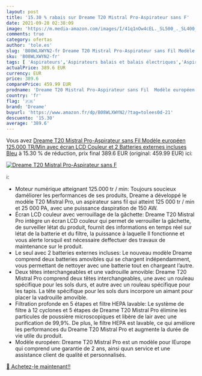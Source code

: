 ```yaml
---
layout: post
title: '15.30 % rabais sur Dreame T20 Mistral Pro-Aspirateur sans F'
date: 2021-09-28 02:38:09
image: 'https://m.media-amazon.com/images/I/41q1nOw4cEL._SL500_._SL400_.jpg'
comments: true
category: ofertas
author: 'tole.es'
slug: 'B08WLXWYN2-fr Dreame T20 Mistral Pro-Aspirateur sans Fil Modèle européen...'
sku: 'B08WLXWYN2-fr'
tags: [ 'Aspirateurs','Aspirateurs balais et balais électriques','Aspirateurs, entretien des sols et nettoyeurs de vitres','Cuisine et Maison','dreame', ]
actualPrice: 389.6 EUR
currency: EUR
price: 389.6
comparePrice: 459.99 EUR
prodname: 'Dreame T20 Mistral Pro-Aspirateur sans Fil  Modèle européen  125.000 TR/Min  avec écran LCD Couleur et 2 Batteries externes incluses  Bleu'
country: 'fr'
flag: '🇫🇷'
brand: 'Dreame'
buyurl: 'https://www.amazon.fr/dp/B08WLXWYN2/?tag=tolees0d-21'
descuento: '15.30'
average: '389.6'
---
```


Vous avez [Dreame T20 Mistral Pro-Aspirateur sans Fil  Modèle européen  125.000 TR/Min  avec écran LCD Couleur et 2 Batteries externes incluses  Bleu](https://www.amazon.fr/dp/B08WLXWYN2/?tag=tolees0d-21)  à  15.30 % de réduction, prix final  389.6 EUR (original: 459.99 EUR) ici:

[![Dreame T20 Mistral Pro-Aspirateur sans F](https://m.media-amazon.com/images/I/41q1nOw4cEL._SL500_._SL400_.jpg)](https://www.amazon.fr/dp/B08WLXWYN2/?tag=tolees0d-21)

ℹ️:

- Moteur numérique atteignant 125.000 tr / min: Toujours soucieux daméliorer les performances de ses produits, Dreame a développé le modèle T20 Mistral Pro, un aspirateur sans fil qui atteint 125 000 tr / min et 25 000 PA, avec une puissance daspiration de 150 AW.
- Écran LCD couleur avec verrouillage de la gâchette: Dreame T20 Mistral Pro intègre un écran LCD couleur qui permet de verrouiller la gâchette, de surveiller létat du produit, fournit des informations en temps réel sur létat de la batterie et du filtre, la puissance à laquelle Il fonctionne et vous alerte lorsquil est nécessaire deffectuer des travaux de maintenance sur le produit.
- Le seul avec 2 batteries externes incluses: Le nouveau modèle Dreame comprend deux batteries amovibles qui se chargent indépendamment, vous permettant de nettoyer avec une batterie tout en chargeant l’autre.
- Deux têtes interchangeables et une vadrouille amovible: Dreame T20 Mistral Pro comprend deux têtes interchangeables, une avec un rouleau spécifique pour les sols durs, et autre avec un rouleau spécifique pour les tapis. La tête spécifique pour les sols durs incorpore un aimant pour placer la vadrouille amovible.
- Filtration profonde en 5 étapes et filtre HEPA lavable: Le système de filtre à 12 cyclones et 5 étapes de Dreame T20 Mistral Pro élimine les particules de poussière microscopiques et libère de lair avec une purification de 99,9%. De plus, le filtre HEPA est lavable, ce qui améliore les performances du Dreame T20 Mistral Pro et augmente la durée de vie utile du produit.
- Modèle européen: Dreame T20 Mistral Pro est un modèle pour lEurope qui comprend une garantie de 2 ans, ainsi quun service et une assistance client de qualité et personnalisés.

[🛒 Achetez-le maintenant!!](https://www.amazon.fr/dp/B08WLXWYN2/?tag=tolees0d-21)
